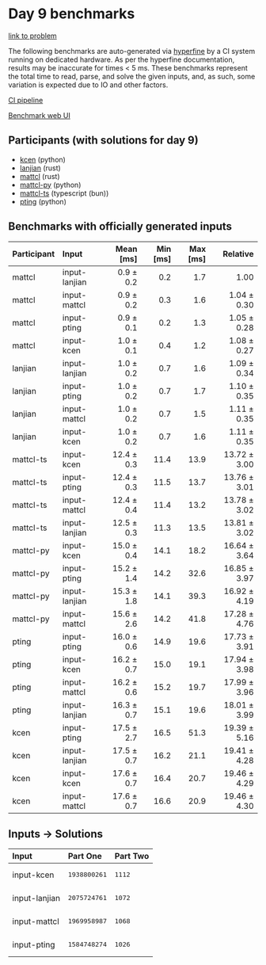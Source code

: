 # Day 9 benchmarks

[link to problem](https://adventofcode.com/2023/day/9)

The following benchmarks are auto-generated via
[hyperfine](https://github.com/sharkdp/hyperfine) by a CI system running on
dedicated hardware. As per the hyperfine documentation, results may be
inaccurate for times < 5 ms. These benchmarks represent the total time to read,
parse, and solve the given inputs, and, as such, some variation is expected due
to IO and other factors.

[CI pipeline](http://ci.papercode.net:8080/teams/main/pipelines/aoc2023)

[Benchmark web UI](https://aoc.ancalagon.black)


## Participants (with solutions for day 9)

- [kcen](https://github.com/kcen/aoc2023) (python)
- [lanjian](https://github.com/lanjian/aoc-2023) (rust)
- [mattcl](https://github.com/mattcl/aoc2023) (rust)
- [mattcl-py](https://github.com/mattcl/aoc2023-py) (python)
- [mattcl-ts](https://github.com/mattcl/aoc2023-js) (typescript (bun))
- [pting](https://github.com/pting/aoc2023) (python)


## Benchmarks with officially generated inputs

| Participant | Input | Mean [ms] | Min [ms] | Max [ms] | Relative |
|:---|:---|---:|---:|---:|---:|
| mattcl | input-lanjian | 0.9 ± 0.2 | 0.2 | 1.7 | 1.00 |
| mattcl | input-mattcl | 0.9 ± 0.2 | 0.3 | 1.6 | 1.04 ± 0.30 |
| mattcl | input-pting | 0.9 ± 0.1 | 0.2 | 1.3 | 1.05 ± 0.28 |
| mattcl | input-kcen | 1.0 ± 0.1 | 0.4 | 1.2 | 1.08 ± 0.27 |
| lanjian | input-lanjian | 1.0 ± 0.2 | 0.7 | 1.6 | 1.09 ± 0.34 |
| lanjian | input-pting | 1.0 ± 0.2 | 0.7 | 1.7 | 1.10 ± 0.35 |
| lanjian | input-mattcl | 1.0 ± 0.2 | 0.7 | 1.5 | 1.11 ± 0.35 |
| lanjian | input-kcen | 1.0 ± 0.2 | 0.7 | 1.6 | 1.11 ± 0.35 |
| mattcl-ts | input-kcen | 12.4 ± 0.3 | 11.4 | 13.9 | 13.72 ± 3.00 |
| mattcl-ts | input-pting | 12.4 ± 0.3 | 11.5 | 13.7 | 13.76 ± 3.01 |
| mattcl-ts | input-mattcl | 12.4 ± 0.4 | 11.4 | 13.2 | 13.78 ± 3.02 |
| mattcl-ts | input-lanjian | 12.5 ± 0.3 | 11.3 | 13.5 | 13.81 ± 3.02 |
| mattcl-py | input-kcen | 15.0 ± 0.4 | 14.1 | 18.2 | 16.64 ± 3.64 |
| mattcl-py | input-pting | 15.2 ± 1.4 | 14.2 | 32.6 | 16.85 ± 3.97 |
| mattcl-py | input-lanjian | 15.3 ± 1.8 | 14.1 | 39.3 | 16.92 ± 4.19 |
| mattcl-py | input-mattcl | 15.6 ± 2.6 | 14.2 | 41.8 | 17.28 ± 4.76 |
| pting | input-pting | 16.0 ± 0.6 | 14.9 | 19.6 | 17.73 ± 3.91 |
| pting | input-kcen | 16.2 ± 0.7 | 15.0 | 19.1 | 17.94 ± 3.98 |
| pting | input-mattcl | 16.2 ± 0.6 | 15.2 | 19.7 | 17.99 ± 3.96 |
| pting | input-lanjian | 16.3 ± 0.7 | 15.1 | 19.6 | 18.01 ± 3.99 |
| kcen | input-pting | 17.5 ± 2.7 | 16.5 | 51.3 | 19.39 ± 5.16 |
| kcen | input-lanjian | 17.5 ± 0.7 | 16.2 | 21.1 | 19.41 ± 4.28 |
| kcen | input-kcen | 17.6 ± 0.7 | 16.4 | 20.7 | 19.46 ± 4.29 |
| kcen | input-mattcl | 17.6 ± 0.7 | 16.6 | 20.9 | 19.46 ± 4.30 |


## Inputs -> Solutions

| Input | Part One | Part Two |
|:---|:---|:---|
|input-kcen|<pre>1938800261</pre>|<pre>1112</pre>|
|input-lanjian|<pre>2075724761</pre>|<pre>1072</pre>|
|input-mattcl|<pre>1969958987</pre>|<pre>1068</pre>|
|input-pting|<pre>1584748274</pre>|<pre>1026</pre>|